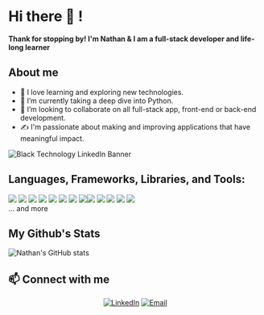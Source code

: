 # Hi there 👋 !
**Thank for stopping by!
I'm Nathan & I am a full-stack developer and life-long learner**

## About me
- 💙 I love learning and exploring new technologies.
- 🌱 I’m currently taking a deep dive into Python.
- 💞️ I’m looking to collaborate on all full-stack app, front-end or back-end development.
- ✍️ I'm passionate about making and improving applications that have meaningful impact.

![Black Technology LinkedIn Banner](https://user-images.githubusercontent.com/114704720/212812961-c244a5d0-148c-4f3d-98dd-da2ed1987ede.png)

## Languages, Frameworks, Libraries, and Tools:
<img src='https://img.shields.io/badge/JavaScript-323330?style=for-the-badge&logo=javascript&logoColor=F7DF1E' /> <img src='https://img.shields.io/badge/Python-14354C?style=for-the-badge&logo=python&logoColor=white' /> <img src='https://img.shields.io/badge/CSS-239120?&style=for-the-badge&logo=css3&logoColor=white' /> <img src='https://img.shields.io/badge/Express.js-404D59?style=for-the-badge' /> <img src='https://img.shields.io/badge/React-20232A?style=for-the-badge&logo=react&logoColor=61DAFB' /> <img src='https://img.shields.io/badge/Tailwind_CSS-38B2AC?style=for-the-badge&logo=tailwind-css&logoColor=white' /> <img src='https://img.shields.io/badge/Django-092E20?style=for-the-badge&logo=django&logoColor=white' /> <img src='https://img.shields.io/badge/PostgreSQL-316192?style=for-the-badge&logo=postgresql&logoColor=white' /><img src='https://img.shields.io/badge/MongoDB-4EA94B?style=for-the-badge&logo=mongodb&logoColor=white' /> <img src='https://img.shields.io/badge/Heroku-430098?style=for-the-badge&logo=heroku&logoColor=white' /> <img src='https://img.shields.io/badge/mocha.js-323330?style=for-the-badge&logo=mocha&logoColor=Brown' /> <img src='https://img.shields.io/badge/Vercel-000000?style=for-the-badge&logo=vercel&logoColor=white' /> <img src='https://img.shields.io/badge/Node.js-43853D?style=for-the-badge&logo=node.js&logoColor=white' />
<br/>
... and more

## My Github's Stats

![Nathan's GitHub stats](https://github-readme-stats.vercel.app/api?username=nghiavo24&theme=monokai&show_icons=true)

## 📫 Connect with me

<p align="center">
<a href="https://www.linkedin.com/in/nathaniel-vo/"><img alt="LinkedIn" src="https://img.shields.io/badge/LinkedIn-Nathan%20Vo-crimson"></a>
<a href="mailto:nghia.vo1452@gmail.com"><img alt="Email" src="https://img.shields.io/badge/Email-nghia.vo1452@gmail.com-crimson?style=flat-square&logo=gmail"></a>
</p>

<!---
nghiavo24/nghiavo24 is a ✨ special ✨ repository because its `README.md` (this file) appears on your GitHub profile.
You can click the Preview link to take a look at your changes.
--->

